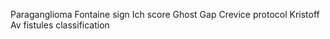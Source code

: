 Paraganglioma Fontaine sign
Ich score
Ghost Gap
Crevice protocol
Kristoff Av fistules classification